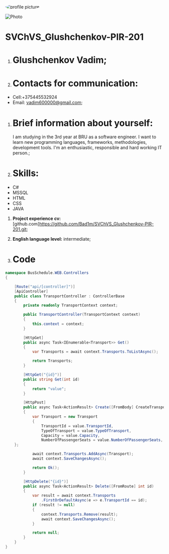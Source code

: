 <img style="border-style: none; max-height: 9em; border-radius: 50%; margin-right: 2em;" id="photo" src="./photo.jpg" alt="profile picture" />

![Photo](/picture/ava.jpg)

# SVChVS_Glushchenkov-PIR-201

1. # Glushchenkov Vadim;

1. # Contacts for communication:

- Cell:+375445532924
- Email: vadim600000@gmail.com;

1. # Brief information about yourself:
   I am studying in the 3rd year at BRU as a software engineer. I want to learn new programming languages, frameworks, methodologies, development tools. I'm an enthusiastic, responsible and hard working IT person.;
1. # Skills:

- C#
- MSSQL
- HTML
- CSS
- JAVA

1. **Project experience cv:** [github.com]https://github.com/Bad1m/SVChVS_Glushchenkov-PIR-201.git;

1. **English language level:** intermediate;

1. # Code

```C#
namespace BusSchedule.WEB.Controllers
{

    [Route("api/[controller]")]
    [ApiController]
    public class TransportController : ControllerBase
    {
        private readonly TransportContext context;

        public TransportController(TransportContext context)
        {
            this.context = context;
        }

        [HttpGet]
        public async Task<IEnumerable<Transport>> Get()
        {
            var Transports = await context.Transports.ToListAsync();

            return Transports;
        }

        [HttpGet("{id}")]
        public string Get(int id)
        {
            return "value";
        }

        [HttpPost]
        public async Task<ActionResult> Create([FromBody] CreateTransportRequest value)
        {
            var Transport = new Transport
            {
                TransportId = value.TransportId,
                TypeOfTransport = value.TypeOfTransport,
                Capacity = value.Capacity,
                NumberOfPassengerSeats = value.NumberOfPassengerSeats,
    };

            await context.Transports.AddAsync(Transport);
            await context.SaveChangesAsync();

            return Ok();
        }

        [HttpDelete("{id}")]
        public async Task<ActionResult> Delete([FromRoute] int id)
        {
            var result = await context.Transports
                .FirstOrDefaultAsync(e => e.TransportId == id);
            if (result != null)
            {
                context.Transports.Remove(result);
                await context.SaveChangesAsync();
            }

            return null;
        }
    }
}
```
